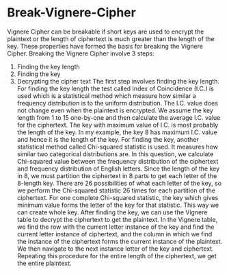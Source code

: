 # Break-Vignere-Cipher
Vignere Cipher can be breakable if short keys are used to encrypt the plaintext or the length of ciphertext is much greater than the length of the key. These properties have formed the basis for breaking the Vignere Cipher.
Breaking the Vignere Cipher involve 3 steps:
1)	Finding the key length
2)	Finding the key
3)	Decrypting the cipher text
The first step involves finding the key length. For finding the key length the test called Index of Coincidence (I.C.) is used which is a statistical method which measure how similar a frequency distribution is to the uniform distribution. The I.C. value does not change even when the plaintext is encrypted. We assume the key length from 1 to 15 one-by-one and then calculate the average I.C. value for the ciphertext. The key with maximum value of I.C. is most probably the length of the key. In my example, the key 8 has maximum I.C. value and hence it is the length of the key.
For finding the key, another statistical method called Chi-squared statistic is used. It measures how similar two categorical distributions are. In this question, we calculate Chi-squared value between the frequency distribution of the ciphertext and frequency distribution of English letters. Since the length of the key in 8, we must partition the ciphertext in 8 parts to get each letter of the 8-length key. There are 26 possibilities of what each letter of the key, so we perform the Chi-squared statistic 26 times for each partition of the ciphertext. For one complete Chi-squared statistic, the key which gives minimum value forms the letter of the key for that statistic. This way we can create whole key.
After finding the key, we can use the Vignere table to decrypt the ciphertext to get the plaintext. In the Vignere table, we find the row with the current letter instance of the key and find the current letter instance of ciphertext, and the column in which we find the instance of the ciphertext forms the current instance of the plaintext. We then navigate to the next instance letter of the key and ciphertext. Repeating this procedure for the entire length of the ciphertext, we get the entire plaintext.
